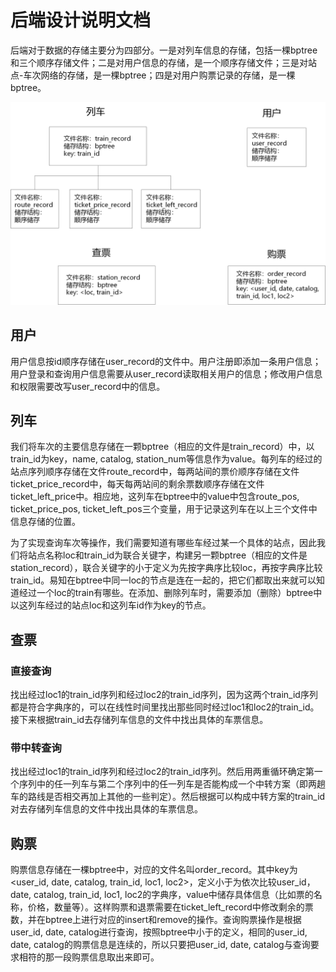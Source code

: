 # 后端设计说明文档


后端对于数据的存储主要分为四部分。一是对列车信息的存储，包括一棵bptree和三个顺序存储文件；二是对用户信息的存储，是一个顺序存储文件；三是对站点-车次网络的存储，是一棵bptree；四是对用户购票记录的存储，是一棵bptree。

![](images/backend_structure.png)


## 用户

用户信息按id顺序存储在user_record的文件中。用户注册即添加一条用户信息；用户登录和查询用户信息需要从user_record读取相关用户的信息；修改用户信息和权限需要改写user_record中的信息。


## 列车

我们将车次的主要信息存储在一颗bptree（相应的文件是train_record）中，以train_id为key，name, catalog, station_num等信息作为value。每列车的经过的站点序列顺序存储在文件route_record中，每两站间的票价顺序存储在文件ticket_price_record中，每天每两站间的剩余票数顺序存储在文件ticket_left_price中。相应地，这列车在bptree中的value中包含route_pos, ticket_price_pos, ticket_left_pos三个变量，用于记录这列车在以上三个文件中信息存储的位置。

为了实现查询车次等操作，我们需要知道有哪些车经过某一个具体的站点，因此我们将站点名称loc和train_id为联合关键字，构建另一颗bptree（相应的文件是station_record），联合关键字的小于定义为先按字典序比较loc，再按字典序比较train_id。易知在bptree中同一loc的节点是连在一起的，把它们都取出来就可以知道经过一个loc的train有哪些。在添加、删除列车时，需要添加（删除）bptree中以这列车经过的站点loc和这列车id作为key的节点。


## 查票 

### 直接查询

找出经过loc1的train_id序列和经过loc2的train_id序列，因为这两个train_id序列都是符合字典序的，可以在线性时间里找出那些同时经过loc1和loc2的train_id。接下来根据train_id去存储列车信息的文件中找出具体的车票信息。

### 带中转查询

找出经过loc1的train_id序列和经过loc2的train_id序列。然后用两重循环确定第一个序列中的任一列车与第二个序列中的任一列车是否能构成一个中转方案（即两趟车的路线是否相交再加上其他的一些判定）。然后根据可以构成中转方案的train_id对去存储列车信息的文件中找出具体的车票信息。


## 购票

购票信息存储在一棵bptree中，对应的文件名叫order_record。其中key为<user_id, date, catalog, train_id, loc1, loc2>，定义小于为依次比较user_id，date, catalog, train_id, loc1, loc2的字典序，value中储存具体信息（比如票的名称，价格，数量等）。这样购票和退票需要在ticket_left_record中修改剩余的票数，并在bptree上进行对应的insert和remove的操作。查询购票操作是根据user_id, date, catalog进行查询，按照bptree中小于的定义，相同的user_id, date, catalog的购票信息是连续的，所以只要把user_id, date, catalog与查询要求相符的那一段购票信息取出来即可。